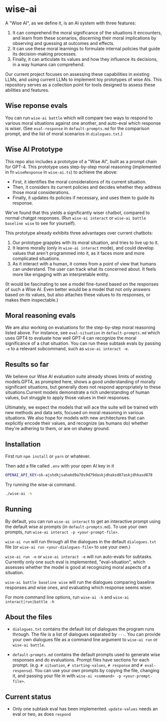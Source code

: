 # wise-ai

A "Wise AI", as we define it, is an AI system with three features:

1. It can comprehend the moral significance of the situations it encounters, and learn from these scenarios, discerning their moral implications by observing and guessing at outcomes and effects.
2. It can use these moral learnings to formulate internal policies that guide its decision-making processes.
3. Finally, it can articulate its values and how they influence its decisions, in a way humans can comprehend.

Our current project focuses on assessing these capabilities in existing LLMs, and using current LLMs to implement toy prototypes of wise AIs. This repository serves as a collection point for tools designed to assess these abilities and features.

## Wise reponse evals

You can run `wise-ai battle` which will compare two ways to respond to various moral situations against one another, and auto-eval which response is wiser. (See `eval-response` in `default-prompts.md` for the comparison prompt, and the list of moral scenarios in `dialogues.txt`.)

## Wise AI Prototype

This repo also includes a prototype of a "Wise AI", built as a prompt chain for GPT-4. This prototype uses step-by-step moral reasoning (implemented in fn `wiseResponse` in `wise-ai.ts`) to achieve the above:

- First, it identifies the moral considerations of its current situation.
- Then, it considers its current policies and decides whether they address those moral considerations.
- Finally, it updates its policies if necessary, and uses them to guide its response.

We've found that this yields a significantly wiser chatbot, compared to normal chatgpt responses. (Run `wise-ai interact` or `wise-ai battle baseline wise` to see for yourself).

This prototype already exhibits three advantages over current chatbots:

1. Our prototype grapples with its moral situation, and tries to live up to it.
2. It learns morally (only in `wise-ai interact` mode), and could develop values that aren't programmed into it, as it faces more and more complicated situations.
3. As it interact with a human, it comes from a point of view that humans can understand. The user can track what its concerned about. It feels more like engaging with an interpretable entity.

(It would be fascinating to see a model fine-tuned based on the responses of such a Wise AI. Even better would be a model that not only answers based on its values, but also attaches these values to its responses, or makes them inspectable.)

## Moral reasoning evals

We are also working on evaluations for the step-by-step moral reasoning listed above. For instance, see `eval-situation` in `default-prompts.md` which uses GPT4 to evaluate how well GPT-4 can recognize the moral significance of a chat situation. You can run these subtask evals by passing `-e` to a relevant subcommand, such as `wise-ai interact -e`.

## Results so far

We believe our Wise AI evaluation suite already shows limits of existing models.GPT4, as prompted here, shows a good understanding of morally significant situations, but generally does not respond appropriately to these situations.Current models demonstrate a rich understanding of human values, but struggle to apply those values in their responses.

Ultimately, we expect the models that will ace the suite will be trained with new methods and data sets, focused on moral reasoning in various situations. We also hope for models with new architectures that can explicitly encode their values, and recognize (as humans do) whether they're adhering to them, or are on shakey ground.


## Installation

First run `npm install` or `yarn` or whatever.

Then add a file called `.env` with your open AI key in it

```sh
OPENAI_API_KEY=sk-ajshdkjsahakd9a78s9d79daskjdhaksd87askjdhkasd878
```

Try running the wise-ai command.

```sh
./wise-ai -h
```

## Running

By default, you can run `wise-ai interact` to get an interactive prompt using the default wise ai prompts (in `default-prompts.md`). To use your own prompts, run `wise-ai interact -p <your-prompt-file>`.

`wise-ai run` will run through all the dialogues in the default `dialogues.txt` file (or `wise-ai run <your-dialogues-file>` to use your own.)

`wise-ai run -e` or `wise-ai interact -e` will run auto-evals for subtasks. Currently only one such eval is implemented, "eval-situation", which assesses whether the model is good at recognizing moral aspects of a situation.

`wise-ai battle baseline wise` will run the dialogues comparing baseline responses and wise ones, and evaluating which response seems wiser.

For more command line options, run `wise-ai -h` and `wise-ai interact|run|battle -h`


## About the files

* `dialogues.txt` contains the default list of dialogues the program runs through. The file is a list of dialogues separated by `---`. You can provide your own dialogues file as a command line argument to `wise-ai run` or `wise-ai battle`.

* `default-prompts.md` contains the default prompts used to generate wise responses and do evaluations. Prompt files have sections for each prompt.
   (e.g. `# situation`, `# starting-values`, `# response` and `# eval-response`). You can use your own prompts by copying the file, changing it, and passing your file in with `wise-ai <command> -p <your-prompt-file>`.


## Current status

- Only one subtask eval has been implemented. `update-values` needs an eval or two, as does `respond`
